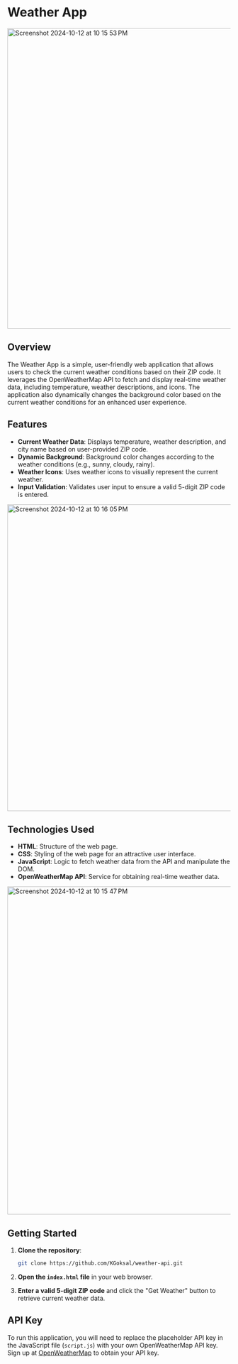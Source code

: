 
# Weather App 
 
<img width="677" alt="Screenshot 2024-10-12 at 10 15 53 PM" src="https://github.com/user-attachments/assets/ca3cf347-996f-4d64-a74c-ae768ae1e396"> 
 
## Overview 

The Weather App is a simple, user-friendly web application that allows users to check the current weather conditions based on their ZIP code. It leverages the OpenWeatherMap API to fetch and display real-time weather data, including temperature, weather descriptions, and icons. The application also dynamically changes the background color based on the current weather conditions for an enhanced user experience.
 
## Features

- **Current Weather Data**: Displays temperature, weather description, and city name based on user-provided ZIP code.
- **Dynamic Background**: Background color changes according to the weather conditions (e.g., sunny, cloudy, rainy).
- **Weather Icons**: Uses weather icons to visually represent the current weather.
- **Input Validation**: Validates user input to ensure a valid 5-digit ZIP code is entered.

<img width="691" alt="Screenshot 2024-10-12 at 10 16 05 PM" src="https://github.com/user-attachments/assets/bc1e8cfe-6abe-45ef-b847-c796b4a8b2a6">


## Technologies Used 

- **HTML**: Structure of the web page.  
- **CSS**: Styling of the web page for an attractive user interface. 
- **JavaScript**: Logic to fetch weather data from the API and manipulate the DOM. 
- **OpenWeatherMap API**: Service for obtaining real-time weather data. 


<img width="739" alt="Screenshot 2024-10-12 at 10 15 47 PM" src="https://github.com/user-attachments/assets/096b4f8a-ff4f-4335-9a00-bdc2734941d3">


## Getting Started

1. **Clone the repository**:
   ```bash
   git clone https://github.com/KGoksal/weather-api.git
   ```

2. **Open the `index.html` file** in your web browser.

3. **Enter a valid 5-digit ZIP code** and click the "Get Weather" button to retrieve current weather data.

## API Key

To run this application, you will need to replace the placeholder API key in the JavaScript file (`script.js`) with your own OpenWeatherMap API key. Sign up at [OpenWeatherMap](https://openweathermap.org/) to obtain your API key.
